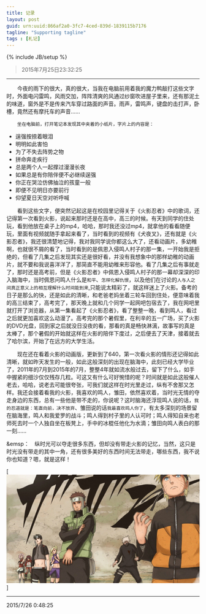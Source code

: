```yaml
---
title: 记录
layout: post
guid: urn:uuid:866af2a0-3fc7-4ced-839d-1839115b7176
tagline: "Supporting tagline"
tags : [札记]
---
```

{% include JB/setup %}

> 2015年7月25日23:32:25


----------

&emsp;&emsp;今夜的雨下的很大，真的很大，当我在电脑前用着我的魔力鸭敲打这些文字时，外面电闪雷鸣，风雨交加，阵阵清爽的风通过纱窗吹进屋子里来，还有那泥土的味道，窗外是不是传来汽车穿过路面的声音。雨声，雷鸣声，键盘的击打声，卧槽，竟然还有摩托车的声音……

&emsp;&emsp;`坐在电脑前，打开笔记本发现其中夹着的小纸片，字片上的内容是：`

- 逞强按捺着眼泪
- 明明如此害怕
- 为了不失去阵势之物
- 拼命奔走疾行
- 总是两个人一起撑过漫漫长夜
- 如果总是有你陪伴便不必继续逞强
- 你正在哭泣仿佛抽泣的孩童一般
- 即便不见明日亦要前行
- 仰望夏日天空对听呼喊	

&emsp;&emsp;看到这些文字，便突然记起这是在校园里记得关于《火影忍者》中的歌词，还记得第一次看到火影，说起来那时还是在高中，高三的时候。有天到同学的住处玩，看到他放在桌子上的mp4，哈哈，那时我还没过mp4，就拿他的看看随便玩，里面有视频就随手拿起来看了，当时看到的视频有《犬夜叉》，还有就是《火影忍者》，我还很清楚地记得，我对我同学说你都这么大了，还看动画片，多幼稚啊，也就很不屑的看了，当时看到的是佩恩入侵鸣人村子的那一集，一开始我是拒绝的，但看了几集之后发现其实还是很好看，并没有我想象中的那样幼稚的动画片，就不要和我说喜洋洋了，那简直不能用幼稚来形容他。看了几集之后有事就走了，那时还是高考前，但是《火影忍者》中佩恩入侵鸣人村子的那一幕却深深的印入脑海中，当时佩恩问鸣人什么是`和平`、`怎样化解仇恨`，以及他们在讨论的`人与人之间真正意义上的相互理解什么时间能到来`,只能说太精彩了，就这样迷上了火影。备考的日子是那么的快，还是如此的清晰，和老爸老妈坐着三轮车回到住处，便意味着我的高三结束了，高考完了，那天晚上就和几个同学一起网吧包宿去了，我在网吧里就打开了浏览器，从第一集看起了《火影忍者》，看了整整一晚，看到鸣人，看过之后就更加喜欢这么动漫了。高考完的那个暑假里，在利辛的五一广场，买了火影的DVD光盘，回到家之后就没日没夜的看，那看的真是畅快淋漓，故事写的真是太棒了，那个暑假的开始就这样在火影的陪伴下度过，之后便去了天津，接着就去了哈尔滨，开始了在远方的大学生活。

&emsp;&emsp;现在还在看着火影的动画版，更新到了640，第一次看火影的情形还记得如此清晰，就如昨天发生的一般，如此这般深刻的出现在脑海中，此刻已经大学毕业了，2011年的7月到2015年的7月，整整4年就如流水般过去，留下了什么，如手中握紧的细沙仅仅残存几粒。可这又有什么可好惋惜的呢？时间就是如此这般催人老去，哈哈，说老去可能很夸张，可我们就这样在时光里走过，纵有不舍那又怎样。我还会接着看我的火影，我喜欢的鸣人，雏田，依然喜欢着，当时光无情的夺走身边的东西，总有一些他是带不走的，你说呢？这时脑海还浮现鸣人说的话，`我的忍道就是：笔直向前，决不放弃`、雏田说的话`我最喜欢鸣人你了`，有太多深刻的场景留在脑海里，鸣人和我爱罗的战斗；鸣人得到村子里的人认可时；鸣人得知自来也老师死去时一个人独自坐在板凳上，手中的冰棍任他化为水滴；雏田向鸣人表白的那一刻……

&emsp：&emsp;纵时光可以夺走很多东西，但却没有带走火影的记忆，当然，这只是时光没有带走的其中一角，还有很多美好的东西时间无法带走，哪些东西，我不说你也知道？嗯，就是这样！

[![记忆中の火影](/media/files/2015/07/huoyingrenzhe.jpg)]


----------

2015/7/26 0:48:25 